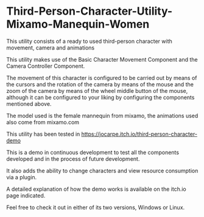 # Third-Person-Character-Utility-Mixamo-Manequin-Women

This utility consists of a ready to used third-person character with movement, camera and animations

This utility makes use of the Basic Character Movement Component and the Camera Controller Component.

The movement of this character is configured to be carried out by means of the cursors and the rotation of the camera by means of the mouse and the zoom of the camera by means of the wheel middle button of the mouse, although it can be configured to your liking by configuring the components mentioned above.

The model used is the female mannequin from mixamo, the animations used also come from mixamo.com

This utility has been tested in https://jocarpe.itch.io/third-person-character-demo

This is a demo in continuous development to test all the components developed and in the process of future development.

It also adds the ability to change characters and view resource consumption via a plugin.

A detailed explanation of how the demo works is available on the itch.io page indicated.

Feel free to check it out in either of its two versions, Windows or Linux.
